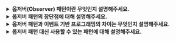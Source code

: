 <details>
  <summary><strong> 옵저버(Observer) 패턴이란 무엇인지 설명해주세요. </strong></summary>

  옵저버 패턴은 객체 간의 1대 다 의존 관계를 정의하는 디자인 패턴입니다. 특정 객체(Subject)의 상태가 변경되면, 이를 의존하는 객체(Observer)들에게 자동으로 알리고, 상태를 갱신합니다.

</details>

<details>
  <summary><strong> 옵저버 패턴의 장단점에 대해 설명해주세요. </strong></summary>

  ### 장점

  1. 느슨한 결합: 주제와 옵저버 간의 결합도를 낮춰 시스템의 확장성과 유지보수를 용이하게 합니다.
  2. 자동 알림: 주제의 상태 변경이 자동으로 모든 옵저버에게 전달되므로 코드 중복을 줄입니다.

  ### 단점

  1. 복잡성 증가: 옵저버가 많아질수록 관리가 어려워질 수 있습니다.
  2. 성능 문제: 주제의 상태 변경이 많은 옵저버에게 알림을 보내야 한다면, 성능이 저하될 수 있습니다.
  3. 순환 의존성: 잘못 설계하면 주제와 옵저버 간의 순환 참조 문제가 발생할 수 있습니다.

</details>

<details>
  <summary><strong> 옵저버 패턴과 이벤트 기반 프로그래밍의 차이는 무엇인지 설명해주세요. </strong></summary>

  옵저버 패턴은 이벤트 기반 프로그래밍의 한 형태로 볼 수 있습니다.

  ### 옵저버 패턴
  명시적으로 '주제와 옵저버'의 관계를 정의하며, 주제 객체는 옵저버들에게 상태 변경을 알리는 책임을 가집니다.

  ### 이벤트 기반 프로그래밍
  더 일반적인 개념으로, 이벤트 발생 시 이를 처리하는 핸들러가 동작하도록 설계됩니다. 이벤트와 핸들러 간의 결합이 느슨하며, 언어나 프레임워크에서 기본적으로 제공되는 경우가 많습니다.


</details>

<details>
  <summary><strong> 옵저버 패턴 대신 사용할 수 있는 패턴에 대해 설명해주세요. </strong></summary>

  옵저버 패턴 대신 이벤트 큐 패턴이나 퍼블리셔-구독자(Pub-Sub) 패턴을 생각해볼 수 있습니다.

  ### 이벤트 큐 패턴
  상태 변경을 즉시 전달하기 어려운 상황에서 사용합니다. 큐에 이벤트를 저장하고, 비동기적으로 처리합니다.

  ### Pub-Sub 패턴
  옵저버 패턴이 주제와 옵저버 간의 직접적인 연결을 요구하는 반면, Pub-Sub 패턴은 브로커를 통해 간접적으로 연결합니다. 따라서 더 느슨한 결합을 제공하며, 대규모 분산 시스템에서 적합합니다.

</details>
